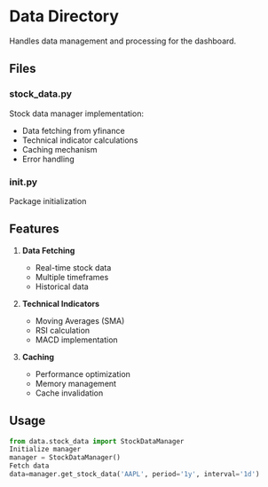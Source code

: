 # Data Directory

Handles data management and processing for the dashboard.

## Files

### stock_data.py

Stock data manager implementation:

- Data fetching from yfinance
- Technical indicator calculations
- Caching mechanism
- Error handling

### **init**.py

Package initialization

## Features

1. **Data Fetching**

   - Real-time stock data
   - Multiple timeframes
   - Historical data

2. **Technical Indicators**

   - Moving Averages (SMA)
   - RSI calculation
   - MACD implementation

3. **Caching**
   - Performance optimization
   - Memory management
   - Cache invalidation

## Usage

``` python
from data.stock_data import StockDataManager
Initialize manager
manager = StockDataManager()
Fetch data
data=manager.get_stock_data('AAPL', period='1y', interval='1d')
```

